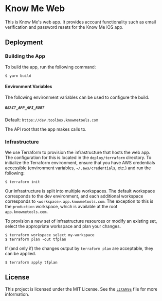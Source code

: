 # Know Me Web

This is Know Me's web app. It provides account functionality such as email verification and password resets for the Know Me iOS app.


## Deployment

### Building the App

To build the app, run the following command:

```shell
$ yarn build
```

#### Environment Variables

The following environment variables can be used to configure the build.

##### `REACT_APP_API_ROOT`

Default: `https://dev.toolbox.knowmetools.com`

The API root that the app makes calls to.

### Infrastructure

We use Terraform to provision the infrastructure that hosts the web app. The configuration for this is located in the `deploy/terraform` directory. To initialize the Terraform environment, ensure that you have AWS credentials accessible (environment variables, `~/.aws/credentials`, etc.) and run the following:

```shell
$ terraform init
```

Our infrastructure is split into multiple workspaces. The default workspace corresponds to the dev environment, and each additional workspace corresponds to `<workspace>.app.knowmetools.com`. The exception to this is the `production` workspace, which is available at the root `app.knowmetools.com`.

To provision a new set of infrastructure resources or modify an existing set, select the appropriate workspace and plan your changes.

```shell
$ terraform workspace select my-workspace
$ terraform plan -out tfplan
```

If (and only if) the changes output by `terraform plan` are acceptable, they can be applied.

```shell
$ terraform apply tfplan
```


## License

This project is licensed under the MIT License. See the [`LICENSE`](LICENSE) file for more information.
